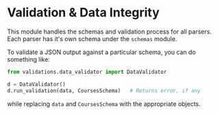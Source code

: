 # Validation & Data Integrity
This module handles the schemas and validation process for all parsers. Each parser has it's own schema under the `schemas` module.

To validate a JSON output against a particular schema, you can do something like:
```python
from validations.data_validator import DataValidator

d = DataValidator()
d.run_validation(data, CoursesSchema)   # Returns error, if any
```
while replacing `data` and `CoursesSchema` with the appropriate objects.